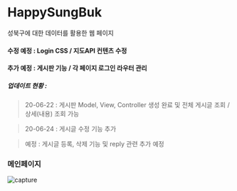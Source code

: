 # HappySungBuk

성북구에 대한 데이터를 활용한 웹 페이지


#### 수정 예정 : Login CSS / 지도API 컨텐츠 수정
#### 추가 예정 : 게시판 기능 / 각 페이지 로그인 라우터 관리 


##### 업데이트 현황 : 
> 20-06-22 : 게시판 Model, View, Controller 생성 완료 및 전체 게시글 조회 / 상세(내용) 조회 가능

> 20-06-24 : 게시글 수정 기능 추가

> 예정 : 게시글 등록, 삭제 기능 및 reply 관련 추가 예정

### 메인페이지
![capture](https://user-images.githubusercontent.com/29462979/85200546-504aba00-b333-11ea-973d-2ddc98c323eb.png)
